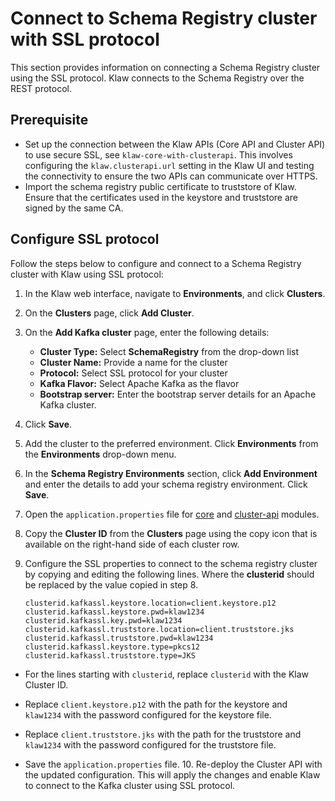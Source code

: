 # Connect to Schema Registry cluster with SSL protocol

This section provides information on connecting a Schema Registry cluster using the SSL protocol. Klaw connects to the Schema Registry over the REST protocol.

## Prerequisite

- Set up the connection between the Klaw APIs (Core API and Cluster
  API) to use secure SSL, see
  `klaw-core-with-clusterapi`. This
  involves configuring the `klaw.clusterapi.url` setting in the Klaw
  UI and testing the connectivity to ensure the two APIs can
  communicate over HTTPS.
- Import the schema registry public certificate to truststore of Klaw.
  Ensure that the certificates used in the keystore and truststore are
  signed by the same CA.

## Configure SSL protocol

Follow the steps below to configure and connect to a Schema Registry
cluster with Klaw using SSL protocol:

1.  In the Klaw web interface, navigate to **Environments**, and click
    **Clusters**.
2.  On the **Clusters** page, click **Add Cluster**.
3.  On the **Add Kafka cluster** page, enter the following details:

    - **Cluster Type:** Select **SchemaRegistry** from the drop-down list
    - **Cluster Name:** Provide a name for the cluster
    - **Protocol:** Select SSL protocol for your cluster
    - **Kafka Flavor:** Select Apache Kafka as the flavor
    - **Bootstrap server:** Enter the bootstrap server details for an
      Apache Kafka cluster.

4.  Click **Save**.
5.  Add the cluster to the preferred environment. Click **Environments**
    from the **Environments** drop-down menu.
6.  In the **Schema Registry Environments** section, click **Add
    Environment** and enter the details to add your schema registry
    environment. Click **Save**.
7.  Open the `application.properties` file for [core](https://github.com/aiven/klaw/tree/main/core) and [cluster-api](https://github.com/aiven/klaw/tree/main/cluster-api) modules.

8.  Copy the **Cluster ID** from the **Clusters** page using the copy
    icon that is available on the right-hand side of each cluster
    row.

9.  Configure the SSL properties to connect to the schema registry cluster
    by copying and editing the following lines. Where the **clusterid**
    should be replaced by the value copied in step 8.

        clusterid.kafkassl.keystore.location=client.keystore.p12
        clusterid.kafkassl.keystore.pwd=klaw1234
        clusterid.kafkassl.key.pwd=klaw1234
        clusterid.kafkassl.truststore.location=client.truststore.jks
        clusterid.kafkassl.truststore.pwd=klaw1234
        clusterid.kafkassl.keystore.type=pkcs12
        clusterid.kafkassl.truststore.type=JKS

- For the lines starting with `clusterid`, replace `clusterid` with
  the Klaw Cluster ID.
- Replace `client.keystore.p12` with the path for the keystore and
  `klaw1234` with the password configured for the keystore file.
- Replace `client.truststore.jks` with the path for the truststore and
  `klaw1234` with the password configured for the truststore file.

- Save the `application.properties` file. 10. Re-deploy the Cluster API
  with the updated configuration. This will apply the changes and enable
  Klaw to connect to the Kafka cluster using SSL protocol.

